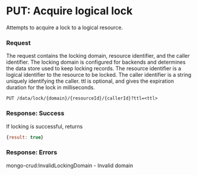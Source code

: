 # PUT: Acquire logical lock

Attempts to acquire a lock to a logical resource.


### Request

The request contains the locking domain, resource identifier, and the
caller identifier. The locking domain is configured for backends and
determines the data store used to keep locking records. The resource
identifier is a logical identifier to the resource to be locked. The
caller identifier is a string uniquely identifying the caller. ttl is
optional, and gives the expiration duration for the lock in
milliseconds.

```
PUT /data/lock/{domain}/{resourceId}/{callerId}?ttl=<ttl>
```

### Response: Success
If locking is successful, returns
```javascript
{result: true}
```

### Response: Errors
mongo-crud:InvalidLockingDomain - Invalid domain

